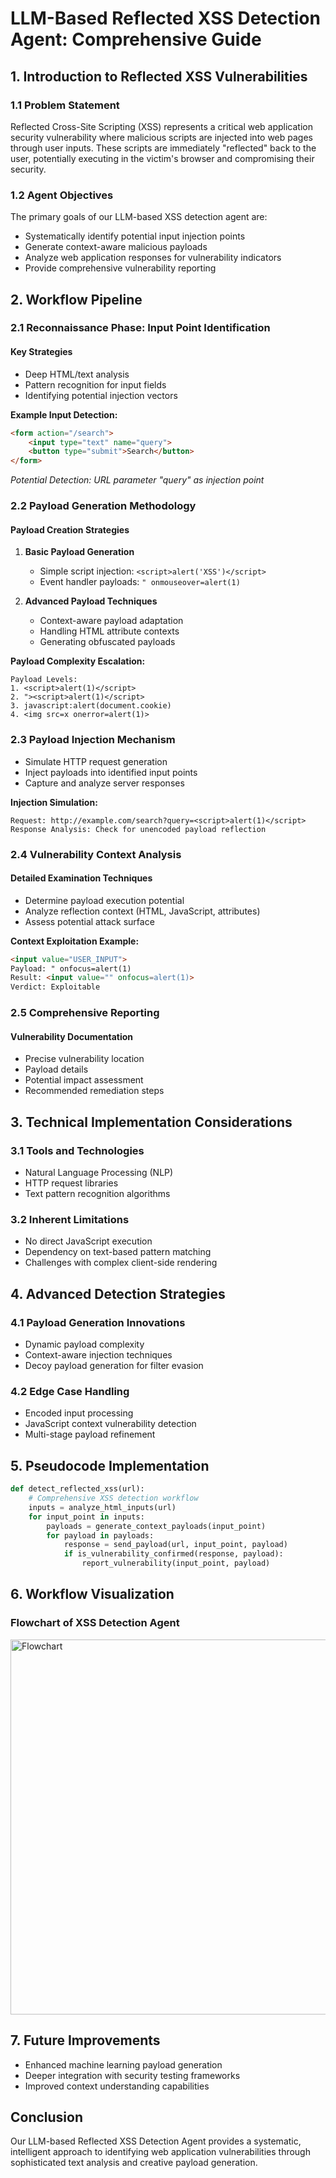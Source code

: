 # LLM-Based Reflected XSS Detection Agent: Comprehensive Guide

## 1. Introduction to Reflected XSS Vulnerabilities

### 1.1 Problem Statement
Reflected Cross-Site Scripting (XSS) represents a critical web application security vulnerability where malicious scripts are injected into web pages through user inputs. These scripts are immediately "reflected" back to the user, potentially executing in the victim's browser and compromising their security.

### 1.2 Agent Objectives
The primary goals of our LLM-based XSS detection agent are:
- Systematically identify potential input injection points
- Generate context-aware malicious payloads
- Analyze web application responses for vulnerability indicators
- Provide comprehensive vulnerability reporting

## 2. Workflow Pipeline

### 2.1 Reconnaissance Phase: Input Point Identification
#### Key Strategies
- Deep HTML/text analysis
- Pattern recognition for input fields
- Identifying potential injection vectors

**Example Input Detection:**
```html
<form action="/search">
    <input type="text" name="query">
    <button type="submit">Search</button>
</form>
```
*Potential Detection: URL parameter "query" as injection point*

### 2.2 Payload Generation Methodology
#### Payload Creation Strategies
1. **Basic Payload Generation**
   - Simple script injection: `<script>alert('XSS')</script>`
   - Event handler payloads: `" onmouseover=alert(1)`

2. **Advanced Payload Techniques**
   - Context-aware payload adaptation
   - Handling HTML attribute contexts
   - Generating obfuscated payloads

**Payload Complexity Escalation:**
```
Payload Levels:
1. <script>alert(1)</script>
2. "><script>alert(1)</script>
3. javascript:alert(document.cookie)
4. <img src=x onerror=alert(1)>
```

### 2.3 Payload Injection Mechanism
- Simulate HTTP request generation
- Inject payloads into identified input points
- Capture and analyze server responses

**Injection Simulation:**
```
Request: http://example.com/search?query=<script>alert(1)</script>
Response Analysis: Check for unencoded payload reflection
```

### 2.4 Vulnerability Context Analysis
#### Detailed Examination Techniques
- Determine payload execution potential
- Analyze reflection context (HTML, JavaScript, attributes)
- Assess potential attack surface

**Context Exploitation Example:**
```html
<input value="USER_INPUT">
Payload: " onfocus=alert(1)
Result: <input value="" onfocus=alert(1)>
Verdict: Exploitable
```

### 2.5 Comprehensive Reporting
#### Vulnerability Documentation
- Precise vulnerability location
- Payload details
- Potential impact assessment
- Recommended remediation steps

## 3. Technical Implementation Considerations

### 3.1 Tools and Technologies
- Natural Language Processing (NLP)
- HTTP request libraries
- Text pattern recognition algorithms

### 3.2 Inherent Limitations
- No direct JavaScript execution
- Dependency on text-based pattern matching
- Challenges with complex client-side rendering

## 4. Advanced Detection Strategies

### 4.1 Payload Generation Innovations
- Dynamic payload complexity
- Context-aware injection techniques
- Decoy payload generation for filter evasion

### 4.2 Edge Case Handling
- Encoded input processing
- JavaScript context vulnerability detection
- Multi-stage payload refinement

## 5. Pseudocode Implementation

```python
def detect_reflected_xss(url):
    # Comprehensive XSS detection workflow
    inputs = analyze_html_inputs(url)
    for input_point in inputs:
        payloads = generate_context_payloads(input_point)
        for payload in payloads:
            response = send_payload(url, input_point, payload)
            if is_vulnerability_confirmed(response, payload):
                report_vulnerability(input_point, payload)
```

## 6. Workflow Visualization

### Flowchart of XSS Detection Agent


<img src="Untitled-diagram-2025-01-31-160105.png" alt="Flowchart" width="600">


## 7. Future Improvements
- Enhanced machine learning payload generation
- Deeper integration with security testing frameworks
- Improved context understanding capabilities

## Conclusion
Our LLM-based Reflected XSS Detection Agent provides a systematic, intelligent approach to identifying web application vulnerabilities through sophisticated text analysis and creative payload generation.

